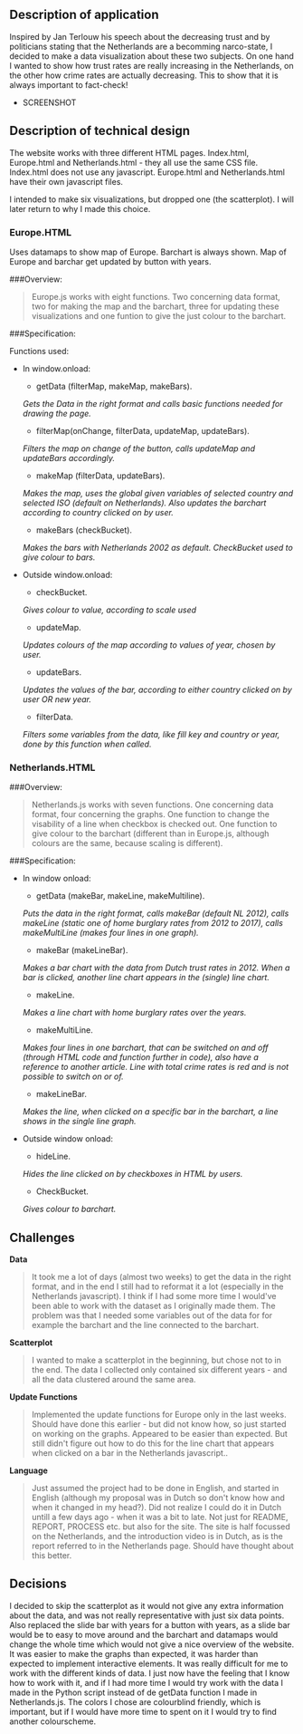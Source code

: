 ## Description of application

Inspired by Jan Terlouw his speech about the decreasing trust and by politicians stating that the Netherlands are a becomming narco-state, I decided to make a data visualization about these two subjects. On one hand I wanted to show how trust rates are really increasing in the Netherlands, on the other how crime rates are actually decreasing. This to show that it is always important to fact-check!

- SCREENSHOT

## Description of technical design

The website works with three different HTML pages.
Index.html, Europe.html and Netherlands.html - they all use the same CSS file. Index.html does not use any javascript. Europe.html and Netherlands.html have their own javascript files.

I intended to make six visualizations, but dropped one (the scatterplot). I will later return to why I made this choice.

### Europe.HTML

Uses datamaps to show map of Europe. Barchart is always shown. Map of Europe and barchar get updated by button with years.

###Overview:
> Europe.js works with eight functions. Two concerning data format, two for making the map and the barchart, three for updating these visualizations and one funtion to give the just colour to the barchart.  

###Specification:

Functions used:  
- In window.onload:

  - getData (filterMap, makeMap, makeBars).

  *Gets the Data in the right format and calls basic functions needed for drawing the page.*

  - filterMap(onChange, filterData, updateMap, updateBars).

  *Filters the map on change of the button, calls updateMap and updateBars accordingly.*

  - makeMap (filterData, updateBars).

  *Makes the map, uses the global given variables of selected country and selected ISO (default on Netherlands). Also updates the barchart according to country clicked on by user.*

  - makeBars (checkBucket).

  *Makes the bars with Netherlands 2002 as default. CheckBucket used to give colour to bars.*

- Outside window.onload:

  - checkBucket.

  *Gives colour to value, according to scale used*

  - updateMap.

  *Updates colours of the map according to values of year, chosen by user.*

  - updateBars.

  *Updates the values of the bar, according to either country clicked on by user OR new year.*

  - filterData.

  *Filters some variables from the data, like fill key and country or year, done by this function when called.*

### Netherlands.HTML

###Overview:
> Netherlands.js works with seven functions. One concerning data format, four concerning the graphs. One function to change the visability of a line when checkbox is checked out. One function to give colour to the barchart (different than in Europe.js, although colours are the same, because scaling is different).

###Specification:

- In window onload:

  - getData (makeBar, makeLine, makeMultiline).

  *Puts the data in the right format, calls makeBar (default NL 2012), calls makeLine (static one of home burglary rates from 2012 to 2017), calls makeMultiLine (makes four lines in one graph).*

  - makeBar (makeLineBar).

  *Makes a bar chart with the data from Dutch trust rates in 2012. When a bar is clicked, another line chart appears in the (single) line chart.*

  - makeLine.

  *Makes a line chart with home burglary rates over the years.*

  - makeMultiLine.

  *Makes four lines in one barchart, that can be switched on and off (through HTML code and function further in code), also have a reference to another article. Line with total crime rates is red and is not possible to switch on or of.*

  - makeLineBar.

  *Makes the line, when clicked on a specific bar in the barchart, a line shows in the single line graph.*

- Outside window onload:

  - hideLine.

  *Hides the line clicked on by checkboxes in HTML by users.*

  - CheckBucket.

  *Gives colour to barchart.*


## Challenges

**Data**
> It took me a lot of days (almost two weeks) to get the data in the right format, and in the end I still had to reformat it a lot (especially in the Netherlands javascript). I think if I had some more time I would've been able to work with the dataset as I originally made them. The problem was that I needed some variables out of the data for for example the barchart and the line connected to the barchart.

**Scatterplot**
> I wanted to make a scatterplot in the beginning, but chose not to in the end. The data I collected only contained six different years - and all the data clustered around the same area.

**Update Functions**
> Implemented the update functions for Europe only in the last weeks. Should have done this earlier - but did not know how, so just started on working on the graphs. Appeared to be easier than expected. But still didn't figure out how to do this for the line chart that appears when clicked on a bar in the Netherlands javascript..

**Language**
> Just assumed the project had to be done in English, and started in English (although my proposal was in Dutch so don't know how and when it changed in my head?). Did not realize I could do it in Dutch untill a few days ago - when it was a bit to late. Not just for README, REPORT, PROCESS etc. but also for the site. The site is half focussed on the Netherlands, and the introduction video is in Dutch, as is the report referred to in the Netherlands page. Should have thought about this better.

## Decisions

I decided to skip the scatterplot as it would not give any extra information about the data, and was not really representative with just six data points. Also replaced the slide bar with years for a button with years, as a slide bar would be to easy to move around and the barchart and datamaps would change the whole time which would not give a nice overview of the website. It was easier to make the graphs than expected, it was harder than expected to implement interactive elements. It was really difficult for me to work with the different kinds of data. I just now have the feeling that I know how to work with it, and if I had more time I would try work with the data I made in the Python script instead of de getData function I made in Netherlands.js. The colors I chose are colourblind friendly, which is important, but if I would have more time to spent on it I would try to find another colourscheme. 
